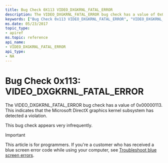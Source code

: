 ```yaml
---
title: Bug Check 0X113 VIDEO_DXGKRNL_FATAL_ERROR
description: The VIDEO_DXGKRNL_FATAL_ERROR bug check has a value of 0x00000113 that indicates that the Microsoft DirectX graphics kernel subsystem has detected a violation.
keywords: ["Bug Check 0x113 VIDEO_DXGKRNL_FATAL_ERROR", "VIDEO_DXGKRNL_FATAL_ERROR"]
ms.date: 05/23/2017
topic_type:
- apiref
ms.topic: reference
api_name:
- VIDEO_DXGKRNL_FATAL_ERROR
api_type:
- NA
---
```


# Bug Check 0x113: VIDEO\_DXGKRNL\_FATAL\_ERROR


The VIDEO\_DXGKRNL\_FATAL\_ERROR bug check has a value of 0x00000113. This indicates that the Microsoft DirectX graphics kernel subsystem has detected a violation.

This bug check appears very infrequently.

> [!IMPORTANT]
> This article is for programmers. If you're a customer who has received a blue screen error code while using your computer, see [Troubleshoot blue screen errors](https://www.windows.com/stopcode).


 

 




